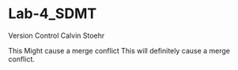 # Lab-4_SDMT
Version Control
Calvin Stoehr

This Might cause a merge conflict
This will definitely cause a merge conflict.
